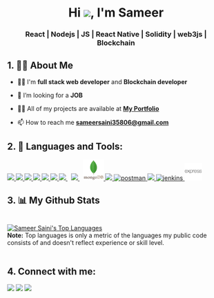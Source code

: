 
<h1 align="center">Hi <img src="https://raw.githubusercontent.com/MartinHeinz/MartinHeinz/master/wave.gif" width="30px">, I'm Sameer</h1>
<h3 align="center">React | Nodejs | JS | React Native | Solidity | web3js | Blockchain</h3>


## 1. 🙋‍♂️ About Me
- 👨‍💻 I'm **full stack web developer** and **Blockchain developer**

- 👯 I’m looking for a **JOB**

- 👨‍💻 All of my projects are available at **[My Portfolio](https://github.com/sameersaini12)**

- 📫 How to reach me **sameersaini35806@gmail.com**

## 2. 🚀 Languages and Tools:

<p align="left"> 
    <a href="https://reactjs.org/" target="_blank"> <img src="https://img.icons8.com/color/48/000000/react-native.png"/> </a>
    <a href="https://developer.mozilla.org/en-US/docs/Web/JavaScript" target="_blank"> <img src="https://img.icons8.com/color/48/000000/javascript.png"/> </a> 
    <a href="https://www.w3.org/html/" target="_blank"> <img src="https://img.icons8.com/color/48/000000/html-5.png"/> </a> 
    <a href="https://www.w3schools.com/css/" target="_blank"> <img src="https://img.icons8.com/color/48/000000/css3.png"/> </a> 
    <a href="https://getbootstrap.com" target="_blank"> <img src="https://img.icons8.com/color/48/000000/bootstrap.png"/> </a> 
    <a href="https://www.python.org" target="_blank"> <img src="https://img.icons8.com/color/48/000000/python.png"/> </a> 
    <a style="padding-right:8px;" href="https://nodejs.org" target="_blank"> <img src="https://img.icons8.com/color/48/000000/nodejs.png"/> </a> 
    <a style="padding-right:8px;" href="https://www.mysql.com/" target="_blank"> <img src="https://img.icons8.com/fluent/50/000000/mysql-logo.png"/> </a>
    <a href="https://www.mongodb.com/" target="_blank"> <img src="https://raw.githubusercontent.com/devicons/devicon/master/icons/mongodb/mongodb-original-wordmark.svg" alt="mongodb" width="48" height="48"/> </a> 
    <a href="https://firebase.google.com/" target="_blank"> <img src="https://img.icons8.com/color/48/000000/firebase.png"/> </a> 
    <a href="https://postman.com" target="_blank"> <img src="https://www.vectorlogo.zone/logos/getpostman/getpostman-icon.svg" alt="postman" width="45" height="45"/> </a>   
    <a href="https://git-scm.com/" target="_blank"> <img src="https://img.icons8.com/color/48/000000/git.png"/> </a> 
    <a href="https://www.jenkins.io" target="_blank"> <img src="https://www.vectorlogo.zone/logos/jenkins/jenkins-icon.svg" alt="jenkins" width="48" height="48"/> </a> 
    <a href="https://expressjs.com" target="_blank"> <img src="https://raw.githubusercontent.com/devicons/devicon/master/icons/express/express-original-wordmark.svg" alt="express" width="40" height="40"/> </a>
</p>

## 3. 📊 My Github Stats

  <br/>
  <a href="https://github.com/sameersaini12/github-readme-stats"><img alt="Sameer Saini's Top Languages" src="https://github-readme-stats.vercel.app/api/top-langs/?username=sameersaini12&langs_count=8&count_private=true&layout=compact&theme=react&hide_border=true&bg_color=0D1117" /></a>
  <br/>
  <b>Note:</b> Top languages is only a metric of the languages my public code consists of and doesn't reflect experience or skill level.


<br/>
<br/>

## 4. Connect with me:
<p align="left">

<a href = "https://www.linkedin.com/in/sameersaini12/"><img src="https://img.icons8.com/fluent/48/000000/linkedin.png"/></a>
<a href = "https://twitter.com/Sameer61610473"><img src="https://img.icons8.com/fluent/48/000000/twitter.png"/></a>
<a href = "https://www.instagram.com/sameersaini12/"><img src="https://img.icons8.com/fluent/48/000000/instagram-new.png"/></a>
</p>
